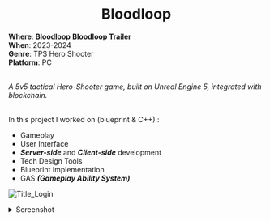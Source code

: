 <h1 align="center"> Bloodloop </h1>
<b>Where</b>: <a href="https://www.bloodloop.com/home"> <b>Bloodloop</b> </a>   <a href="https://www.youtube.com/watch?v=hSj4-CQ8qsE"> <b>Bloodloop Trailer</b> </a>  <br />
<b>When</b>: 2023-2024 <br />
<b>Genre</b>: TPS Hero Shooter  <br />
<b>Platform</b>: PC <br /><br />
  
<i> A 5v5 tactical Hero-Shooter game, built on Unreal Engine 5, integrated with blockchain.</i> <br /><br />


In this project I worked on (blueprint & C++) :

- Gameplay 
- User Interface
- _**Server-side**_ and _**Client-side**_ development
- Tech Design Tools
- Blueprint Implementation
- GAS _**(Gameplay Ability System)**_ 


![Title_Login](https://github.com/samarancona/Portfolio/assets/73015308/7e0dac5f-6714-4acd-8537-f6ed76383510)



<details><summary>Screenshot</summary>
  <p align="center">
  </p>
</details>
